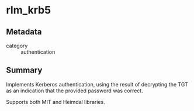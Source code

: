 # rlm_krb5
## Metadata
<dl>
  <dt>category</dt><dd>authentication</dd>
</dl>

## Summary

Implements Kerberos authentication, using the result of decrypting
the TGT as an indication that the provided password was correct.

Supports both MIT and Heimdal libraries.
